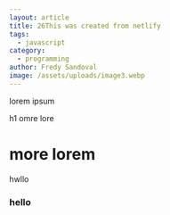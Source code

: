 ```yaml
---
layout: article
title: 26This was created from netlify
tags:
  - javascript
category:
  - programming
author: Fredy Sandoval
image: /assets/uploads/image3.webp
---
```

lorem ipsum 

h1 omre lore
# more lorem 
hwllo 
### hello
